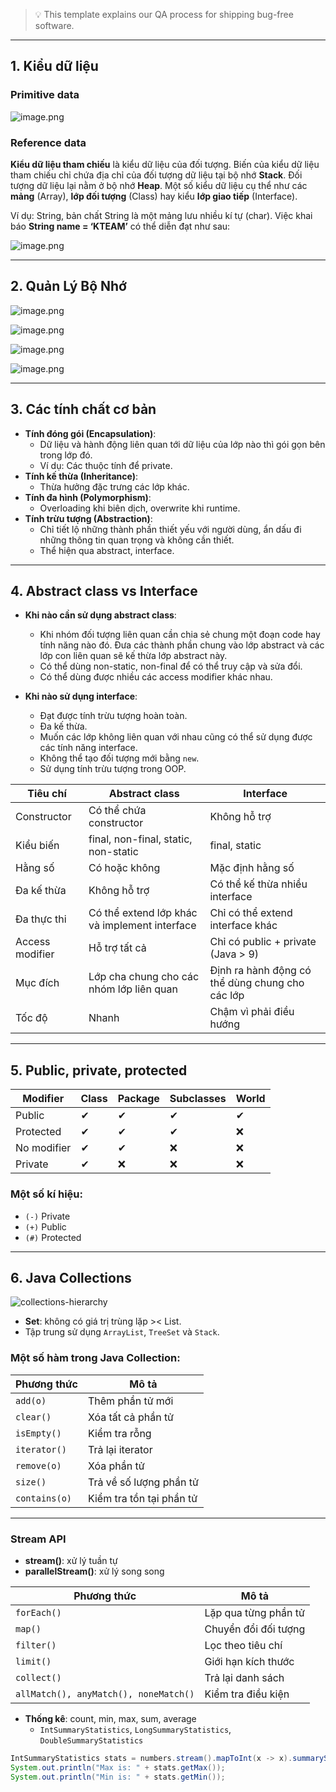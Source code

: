 > 💡 This template explains our QA process for shipping bug-free software.

---

## **1. Kiểu dữ liệu**

### Primitive data

![image.png](https://prod-files-secure.s3.us-west-2.amazonaws.com/977c89a6-d1d1-4d17-80a5-f6c00e1e98f7/a3047f5a-308b-4e1a-b787-db2d2e5f3deb/image.png)

### Reference data

**Kiểu dữ liệu tham chiếu** là kiểu dữ liệu của đối tượng. Biến của kiểu dữ liệu tham chiếu chỉ chứa địa chỉ của đối tượng dữ liệu tại bộ nhớ **Stack**. Đối tượng dữ liệu lại nằm ở bộ nhớ **Heap**. Một số kiểu dữ liệu cụ thể như các **mảng** (Array), **lớp đối tượng** (Class) hay kiểu **lớp giao tiếp** (Interface).

Ví dụ: String, bản chất String là một mảng lưu nhiều kí tự (char). Việc khai báo **String name = ‘KTEAM’** có thể diễn đạt như sau:

![image.png](https://prod-files-secure.s3.us-west-2.amazonaws.com/977c89a6-d1d1-4d17-80a5-f6c00e1e98f7/a1fd8861-c084-4c27-b7de-9a5b96c99f15/image.png)

---

## **2. Quản Lý Bộ Nhớ**

![image.png](https://prod-files-secure.s3.us-west-2.amazonaws.com/977c89a6-d1d1-4d17-80a5-f6c00e1e98f7/2135a8c6-b664-4c19-97bd-33036739baaa/image.png)

![image.png](https://prod-files-secure.s3.us-west-2.amazonaws.com/977c89a6-d1d1-4d17-80a5-f6c00e1e98f7/8f0dffd6-c9bb-43f5-a4f5-cc132a9f6da6/image.png)

![image.png](https://prod-files-secure.s3.us-west-2.amazonaws.com/977c89a6-d1d1-4d17-80a5-f6c00e1e98f7/6336f5ba-6123-42d0-92f5-35055f65f2f0/image.png)

![image.png](https://prod-files-secure.s3.us-west-2.amazonaws.com/977c89a6-d1d1-4d17-80a5-f6c00e1e98f7/ddcb0d8e-fa76-4ebe-b7fe-ec85efb9ee96/image.png)

---

## **3. Các tính chất cơ bản**

- **Tính đóng gói (Encapsulation)**:
  - Dữ liệu và hành động liên quan tới dữ liệu của lớp nào thì gói gọn bên trong lớp đó.
  - Ví dụ: Các thuộc tính để private.
- **Tính kế thừa (Inheritance)**:
  - Thừa hưởng đặc trưng các lớp khác.
- **Tính đa hình (Polymorphism)**:
  - Overloading khi biên dịch, overwrite khi runtime.
- **Tính trừu tượng (Abstraction)**:
  - Chỉ tiết lộ những thành phần thiết yếu với người dùng, ẩn dấu đi những thông tin quan trọng và không cần thiết.
  - Thể hiện qua abstract, interface.

---

## **4. Abstract class vs Interface**

- **Khi nào cần sử dụng abstract class**:

  - Khi nhóm đối tượng liên quan cần chia sẻ chung một đoạn code hay tính năng nào đó. Đưa các thành phần chung vào lớp abstract và các lớp con liên quan sẽ kế thừa lớp abstract này.
  - Có thể dùng non-static, non-final để có thể truy cập và sửa đổi.
  - Có thể dùng được nhiều các access modifier khác nhau.

- **Khi nào sử dụng interface**:
  - Đạt được tính trừu tượng hoàn toàn.
  - Đa kế thừa.
  - Muốn các lớp không liên quan với nhau cũng có thể sử dụng được các tính năng interface.
  - Không thể tạo đối tượng mới bằng `new`.
  - Sử dụng tính trừu tượng trong OOP.

| **Tiêu chí**    | **Abstract class**                            | **Interface**                                   |
| --------------- | --------------------------------------------- | ----------------------------------------------- |
| Constructor     | Có thể chứa constructor                       | Không hỗ trợ                                    |
| Kiểu biến       | final, non-final, static, non-static          | final, static                                   |
| Hằng số         | Có hoặc không                                 | Mặc định hằng số                                |
| Đa kế thừa      | Không hỗ trợ                                  | Có thể kế thừa nhiều interface                  |
| Đa thực thi     | Có thể extend lớp khác và implement interface | Chỉ có thể extend interface khác                |
| Access modifier | Hỗ trợ tất cả                                 | Chỉ có public + private (Java > 9)              |
| Mục đích        | Lớp cha chung cho các nhóm lớp liên quan      | Định ra hành động có thể dùng chung cho các lớp |
| Tốc độ          | Nhanh                                         | Chậm vì phải điều hướng                         |

---

## **5. Public, private, protected**

| **Modifier** | **Class** | **Package** | **Subclasses** | **World** |
| ------------ | --------- | ----------- | -------------- | --------- |
| Public       | ✔         | ✔           | ✔              | ✔         |
| Protected    | ✔         | ✔           | ✔              | ❌        |
| No modifier  | ✔         | ✔           | ❌             | ❌        |
| Private      | ✔         | ❌          | ❌             | ❌        |

### Một số kí hiệu:

- `(-)` Private
- `(+)` Public
- `(#)` Protected

---

## **6. Java Collections**

![collections-hierarchy](http://www.startertutorials.com/corejava/wp-content/uploads/2018/02/collections-hierarchy.png)

- **Set**: không có giá trị trùng lặp >< List.
- Tập trung sử dụng `ArrayList`, `TreeSet` và `Stack`.

### Một số hàm trong Java Collection:

| Phương thức   | Mô tả                    |
| ------------- | ------------------------ |
| `add(o)`      | Thêm phần tử mới         |
| `clear()`     | Xóa tất cả phần tử       |
| `isEmpty()`   | Kiểm tra rỗng            |
| `iterator()`  | Trả lại iterator         |
| `remove(o)`   | Xóa phần tử              |
| `size()`      | Trả về số lượng phần tử  |
| `contains(o)` | Kiểm tra tồn tại phần tử |

---

### **Stream API**

- **stream()**: xử lý tuần tự
- **parallelStream()**: xử lý song song

| Phương thức                           | Mô tả                |
| ------------------------------------- | -------------------- |
| `forEach()`                           | Lặp qua từng phần tử |
| `map()`                               | Chuyển đổi đối tượng |
| `filter()`                            | Lọc theo tiêu chí    |
| `limit()`                             | Giới hạn kích thước  |
| `collect()`                           | Trả lại danh sách    |
| `allMatch(), anyMatch(), noneMatch()` | Kiểm tra điều kiện   |

- **Thống kê**: count, min, max, sum, average
  - `IntSummaryStatistics`, `LongSummaryStatistics`, `DoubleSummaryStatistics`

```java
IntSummaryStatistics stats = numbers.stream().mapToInt(x -> x).summaryStatistics();
System.out.println("Max is: " + stats.getMax());
System.out.println("Min is: " + stats.getMin());
```
